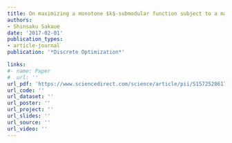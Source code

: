 ```yaml
---
title: On maximizing a monotone $k$-submodular function subject to a matroid constraint
authors:
- Shinsaku Sakaue
date: '2017-02-01'
publication_types:
- article-journal
publication: '*Discrete Optimization*'

links:
#- name: Paper
#  url: ''
url_pdf: 'https://www.sciencedirect.com/science/article/pii/S1572528617300063'
url_code: ''
url_dataset: ''
url_poster: ''
url_project: ''
url_slides: ''
url_source: ''
url_video: ''
---
```

